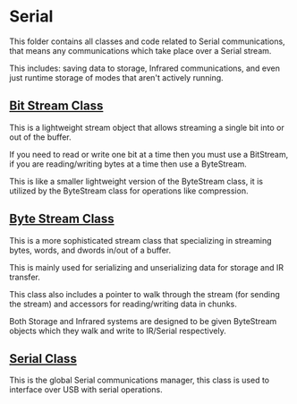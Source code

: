 # Serial

This folder contains all classes and code related to Serial communications, that means any communications which take place over a Serial stream.

This includes: saving data to storage, Infrared communications, and even just runtime storage of modes that aren't actively running.

## [Bit Stream Class](BitStream.h)

This is a lightweight stream object that allows streaming a single bit into or out of the buffer.

If you need to read or write one bit at a time then you must use a BitStream, if you are reading/writing bytes at a time then use a ByteStream.

This is like a smaller lightweight version of the ByteStream class, it is utilized by the ByteStream class for operations like compression.

## [Byte Stream Class](ByteStream.h)

This is a more sophisticated stream class that specializing in streaming bytes, words, and dwords in/out of a buffer.

This is mainly used for serializing and unserializing data for storage and IR transfer.

This class also includes a pointer to walk through the stream (for sending the stream) and accessors for reading/writing data in chunks.

Both Storage and Infrared systems are designed to be given ByteStream objects which they walk and write to IR/Serial respectively.

## [Serial Class](Serial.h)

This is the global Serial communications manager, this class is used to interface over USB with serial operations.
